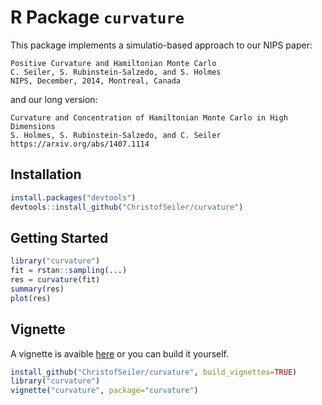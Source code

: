 # R Package `curvature`

This package implements a simulatio-based approach to our NIPS paper:

```
Positive Curvature and Hamiltonian Monte Carlo 
C. Seiler, S. Rubinstein-Salzedo, and S. Holmes 
NIPS, December, 2014, Montreal, Canada
```

and our long version:

```
Curvature and Concentration of Hamiltonian Monte Carlo in High Dimensions 
S. Holmes, S. Rubinstein-Salzedo, and C. Seiler 
https://arxiv.org/abs/1407.1114
```

## Installation

```r
install.packages("devtools")
devtools::install_github("ChristofSeiler/curvature")
```

## Getting Started

```r
library("curvature")
fit = rstan::sampling(...)
res = curvature(fit)
summary(res)
plot(res)
```

## Vignette

A vignette is avaible [here]() or you can build it yourself.

```r
install_github("ChristofSeiler/curvature", build_vignettes=TRUE)
library("curvature")
vignette("curvature", package="curvature")
```
